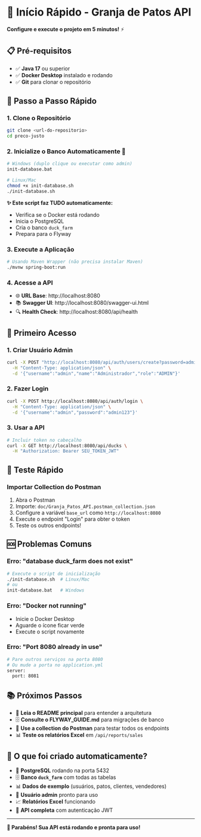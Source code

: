 # 🚀 Início Rápido - Granja de Patos API

**Configure e execute o projeto em 5 minutos!** ⚡

## 📋 **Pré-requisitos**

- ✅ **Java 17** ou superior
- ✅ **Docker Desktop** instalado e rodando
- ✅ **Git** para clonar o repositório

## 🚀 **Passo a Passo Rápido**

### **1. Clone o Repositório**
```bash
git clone <url-do-repositorio>
cd preco-justo
```

### **2. Inicialize o Banco Automaticamente** 🎯
```bash
# Windows (duplo clique ou executar como admin)
init-database.bat

# Linux/Mac
chmod +x init-database.sh
./init-database.sh
```

**✨ Este script faz TUDO automaticamente:**
- Verifica se o Docker está rodando
- Inicia o PostgreSQL
- Cria o banco `duck_farm`
- Prepara para o Flyway

### **3. Execute a Aplicação**
```bash
# Usando Maven Wrapper (não precisa instalar Maven)
./mvnw spring-boot:run
```

### **4. Acesse a API**
- 🌐 **URL Base**: http://localhost:8080
- 📚 **Swagger UI**: http://localhost:8080/swagger-ui.html
- 🔍 **Health Check**: http://localhost:8080/api/health

## 🔐 **Primeiro Acesso**

### **1. Criar Usuário Admin**
```bash
curl -X POST "http://localhost:8080/api/auth/users/create?password=admin123" \
  -H "Content-Type: application/json" \
  -d '{"username":"admin","name":"Administrador","role":"ADMIN"}'
```

### **2. Fazer Login**
```bash
curl -X POST http://localhost:8080/api/auth/login \
  -H "Content-Type: application/json" \
  -d '{"username":"admin","password":"admin123"}'
```

### **3. Usar a API**
```bash
# Incluir token no cabeçalho
curl -X GET http://localhost:8080/api/ducks \
  -H "Authorization: Bearer SEU_TOKEN_JWT"
```

## 🧪 **Teste Rápido**

### **Importar Collection do Postman**
1. Abra o Postman
2. Importe: `doc/Granja_Patos_API.postman_collection.json`
3. Configure a variável `base_url` como `http://localhost:8080`
4. Execute o endpoint "Login" para obter o token
5. Teste os outros endpoints!

## 🆘 **Problemas Comuns**

### **Erro: "database duck_farm does not exist"**
```bash
# Execute o script de inicialização
./init-database.sh  # Linux/Mac
# ou
init-database.bat   # Windows
```

### **Erro: "Docker not running"**
- Inicie o Docker Desktop
- Aguarde o ícone ficar verde
- Execute o script novamente

### **Erro: "Port 8080 already in use"**
```bash
# Pare outros serviços na porta 8080
# Ou mude a porta no application.yml
server:
  port: 8081
```

## 📚 **Próximos Passos**

- 📖 **Leia o README principal** para entender a arquitetura
- 🗄️ **Consulte o FLYWAY_GUIDE.md** para migrações de banco
- 🔌 **Use a collection do Postman** para testar todos os endpoints
- 📊 **Teste os relatórios Excel** em `/api/reports/sales`

## 🎯 **O que foi criado automaticamente?**

- 🐘 **PostgreSQL** rodando na porta 5432
- 🗄️ **Banco `duck_farm`** com todas as tabelas
- 📊 **Dados de exemplo** (usuários, patos, clientes, vendedores)
- 🔐 **Usuário admin** pronto para uso
- 📈 **Relatórios Excel** funcionando
- 🚀 **API completa** com autenticação JWT

---

**🎉 Parabéns! Sua API está rodando e pronta para uso!**
